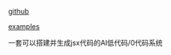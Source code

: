 [github](https://github.com/cdrslab/fundam)

[examples](https://github.com/cdrslab/fundam/tree/main/apps/web/src/examples)

一套可以搭建并生成jsx代码的AI低代码/0代码系统

